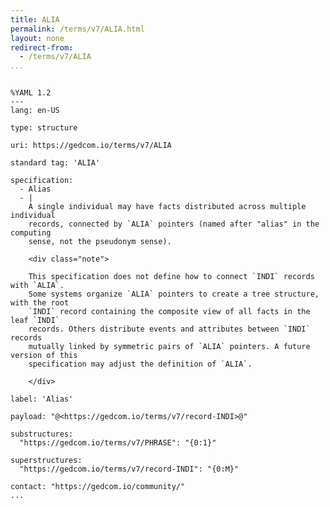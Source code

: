```yaml
---
title: ALIA
permalink: /terms/v7/ALIA.html
layout: none
redirect-from:
  - /terms/v7/ALIA
...
```


```

%YAML 1.2
---
lang: en-US

type: structure

uri: https://gedcom.io/terms/v7/ALIA

standard tag: 'ALIA'

specification:
  - Alias
  - |
    A single individual may have facts distributed across multiple individual
    records, connected by `ALIA` pointers (named after "alias" in the computing
    sense, not the pseudonym sense).
    
    <div class="note">
    
    This specification does not define how to connect `INDI` records with `ALIA`.
    Some systems organize `ALIA` pointers to create a tree structure, with the root
    `INDI` record containing the composite view of all facts in the leaf `INDI`
    records. Others distribute events and attributes between `INDI` records
    mutually linked by symmetric pairs of `ALIA` pointers. A future version of this
    specification may adjust the definition of `ALIA`.
    
    </div>

label: 'Alias'

payload: "@<https://gedcom.io/terms/v7/record-INDI>@"

substructures:
  "https://gedcom.io/terms/v7/PHRASE": "{0:1}"

superstructures:
  "https://gedcom.io/terms/v7/record-INDI": "{0:M}"

contact: "https://gedcom.io/community/"
...

```
